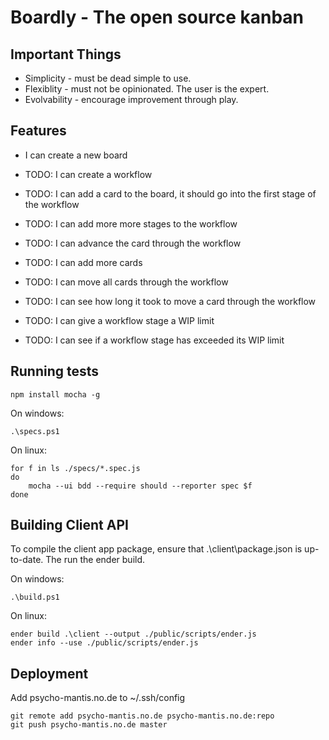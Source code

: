 Boardly - The open source kanban
================================

Important Things
----------------

- Simplicity - must be dead simple to use.
- Flexiblity - must not be opinionated. The user is the expert.
- Evolvability - encourage improvement through play.

Features
--------

- I can create a new board

- TODO: I can create a workflow 

- TODO: I can add a card to the board, it should go into the first stage of the workflow

- TODO: I can add more more stages to the workflow

- TODO: I can advance the card through the workflow

- TODO: I can add more cards

- TODO: I can move all cards through the workflow

- TODO: I can see how long it took to move a card through the workflow

- TODO: I can give a workflow stage a WIP limit

- TODO: I can see if a workflow stage has exceeded its WIP limit

 
Running tests
-------------

	npm install mocha -g

On windows: 

	.\specs.ps1

On linux: 

	for f in ls ./specs/*.spec.js
	do
		mocha --ui bdd --require should --reporter spec $f
	done


Building Client API
-------------------
To compile the client app package, ensure that .\client\package.json is up-to-date. The run the ender build.

On windows:

	.\build.ps1

On linux:

	ender build .\client --output ./public/scripts/ender.js
	ender info --use ./public/scripts/ender.js


Deployment
----------

Add psycho-mantis.no.de to ~/.ssh/config
	
	git remote add psycho-mantis.no.de psycho-mantis.no.de:repo
	git push psycho-mantis.no.de master